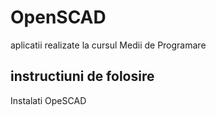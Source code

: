 # OpenSCAD

aplicatii realizate la cursul Medii de Programare

## instructiuni de folosire

Instalati OpeSCAD
